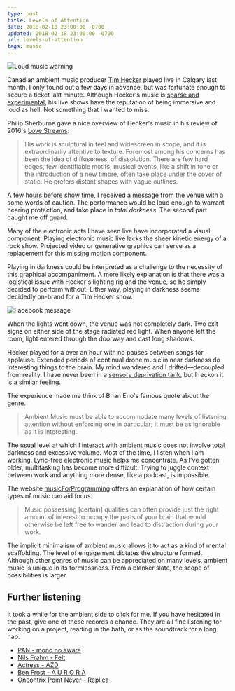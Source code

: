 ```yaml
---
type: post
title: Levels of Attention
date: 2018-02-18 23:00:00 -0700
updated: 2018-02-18 23:00:00 -0700
url: levels-of-attention
tags: music
---
```


![Loud music warning][loud]

Canadian ambient music producer [Tim Hecker][tim-hecker] played live
in Calgary last month. I only found out a few days in advance, but was
fortunate enough to secure a ticket last minute. Although Hecker's
music is [sparse and experimental][virgins], his live shows have the
reputation of being immersive and loud as hell. Not something that I
wanted to miss.

Philip Sherburne gave a nice overview of Hecker's music in his review
of 2016's [Love Streams][streams]:

> His work is sculptural in feel and widescreen in scope, and it is
> extraordinarily attentive to texture. Foremost among his concerns
> has been the idea of diffuseness, of dissolution. There are few hard
> edges, few identifiable motifs; musical events, like a shift in tone
> or the introduction of a new timbre, often take place under the
> cover of static. He prefers distant shapes with vague outlines.

A few hours before show time, I received a message from the venue with
a some words of caution. The performance would be loud enough to
warrant hearing protection, and take place in *total darkness*. The
second part caught me off guard.

Many of the electronic acts I have seen live have incorporated a
visual component. Playing electronic music live lacks the sheer
kinetic energy of a rock show. Projected video or generative graphics
can serve as a replacement for this missing motion component.

Playing in darkness could be interpreted as a challenge to the
necessity of this graphical accompaniment. A more likely explanation
is that there was a logistical issue with Hecker's lighting rig and
the venue, so he simply decided to perform without. Either way,
playing in darkness seems decidedly on-brand for a Tim Hecker show.

![Facebook message][fb]

When the lights went down, the venue was not completely dark. Two exit
signs on either side of the stage radiated red light. When anyone left
the room, light entered through the doorway and cast long shadows.

Hecker played for a over an hour with no pauses between songs for
applause. Extended periods of continual drone music in near darkness
do interesting things to the brain. My mind wandered and I
drifted&mdash;decoupled from reality. I have never been in a [sensory
deprivation tank][tank], but I reckon it is a similar feeling.

The experience made me think of Brian Eno's famous quote about the
genre.

> Ambient Music must be able to accommodate many levels of listening
> attention without enforcing one in particular; it must be as
> ignorable as it is interesting.

The usual level at which I interact with ambient music does not
involve total darkness and excessive volume. Most of the time, I
listen when I am working. Lyric-free electronic music helps me
concentrate. As I've gotten older, multitasking has become more
difficult. Trying to juggle context between work and anything more
dense, like a podcast, is impossible.

The website [musicForProgramming][mfp] offers an explanation of how
certain types of music can aid focus.

> Music possessing [certain] qualities can often provide just the
> right amount of interest to occupy the parts of your brain that
> would otherwise be left free to wander and lead to distraction
> during your work.

The implicit minimalism of ambient music allows it to act as a kind of
mental scaffolding. The level of engagement dictates the structure
formed. Although other genres of music can be appreciated on many
levels, ambient music is unique in its formlessness. From a blanker
slate, the scope of possibilities is larger.

## Further listening

It took a while for the ambient side to click for me. If you have
hesitated in the past, give one of these records a chance. They are
all fine listening for working on a project, reading in the bath, or
as the soundtrack for a long nap.

- [PAN - mono no aware][mna]
- [Nils Frahm - Felt][frahm-jams]
- [Actress - AZD][actress]
- [Ben Frost - A U R O R A][frosty]
- [Oneohtrix Point Never - Replica][opn]

[virgins]: https://timhecker.bandcamp.com/album/virgins-2
[shure]: http://www.shure.com/americas/products/earphones/se-earphones/se215-sound-isolating-earphones
[mfp]: http://musicforprogramming.net/
[loud]: /images/loud.jpg
[tim-hecker]: http://sunblind.net/
[fb]: /images/hecker.png
[mfp]: http://musicforprogramming.net
[streams]: https://pitchfork.com/reviews/albums/21635-love-streams/
[tank]: https://youtu.be/oFM1SiXgr8A
[mna]: https://p-a-n.bandcamp.com/album/v-a-mono-no-aware
[frahm-jams]: https://nilsfrahm.bandcamp.com/album/felt
[actress]: https://actress.bandcamp.com/album/azd
[opn]: https://oneohtrixpointnever1.bandcamp.com/album/replica
[frosty]: https://benfrost.bandcamp.com/album/a-u-r-o-r-a

